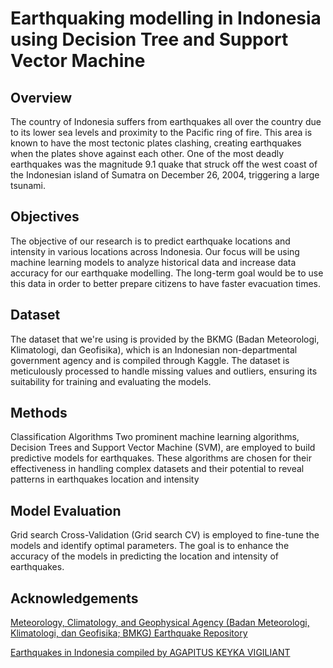 # Earthquaking modelling in Indonesia using Decision Tree and Support Vector Machine

## Overview
The country of Indonesia suffers from earthquakes all over the country due to its lower sea levels and proximity to the Pacific ring of fire. This area is known to have the most tectonic plates clashing, creating earthquakes when the plates shove against each other. One of the most deadly earthquakes was the magnitude 9.1 quake that struck off the west coast of the Indonesian island of Sumatra on December 26, 2004, triggering a large tsunami.

## Objectives
The objective of our research is to predict earthquake locations and intensity in various locations across Indonesia. Our focus will be using machine learning models to analyze historical data and increase data accuracy for our earthquake modelling. The long-term goal would be to use this data in order to better prepare citizens to have faster evacuation times.

## Dataset
The dataset that we're using is provided by the BKMG (Badan Meteorologi, Klimatologi, dan Geofisika), which is an Indonesian non-departmental government agency and is compiled through Kaggle. The dataset is meticulously processed to handle missing values and outliers, ensuring its suitability for training and evaluating the models.

## Methods

Classification Algorithms Two prominent machine learning algorithms, Decision Trees and Support Vector Machine (SVM), are employed to build predictive models for earthquakes. These algorithms are chosen for their effectiveness in handling complex datasets and their potential to reveal patterns in earthquakes location and intensity

## Model Evaluation

Grid search Cross-Validation (Grid search CV) is employed to fine-tune the models and identify optimal parameters. The goal is to enhance the accuracy of the models in predicting the location and intensity of earthquakes.

## Acknowledgements
[Meteorology, Climatology, and Geophysical Agency (Badan Meteorologi, Klimatologi, dan Geofisika; BMKG) Earthquake Repository](https://repogempa.bmkg.go.id/eventcatalog)

[Earthquakes in Indonesia compiled by AGAPITUS KEYKA VIGILIANT](https://www.kaggle.com/datasets/kekavigi/earthquakes-in-indonesia)




